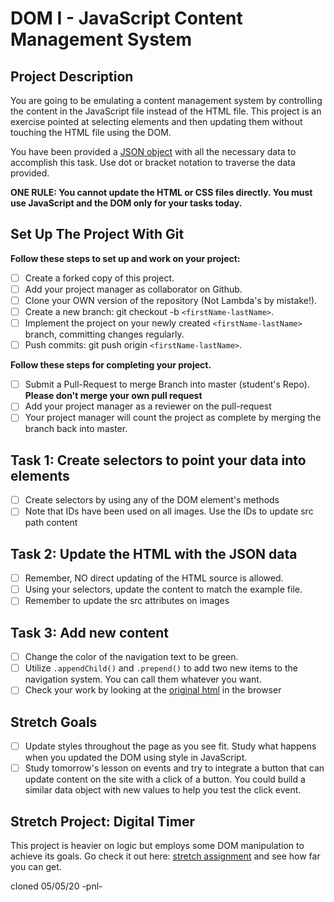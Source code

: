 # DOM I - JavaScript Content Management System

## Project Description

You are going to be emulating a content management system by controlling the content in the JavaScript file instead of the HTML file. This project is an exercise pointed at selecting elements and then updating them without touching the HTML file using the DOM.

You have been provided a [JSON object](js/index.js) with all the necessary data to accomplish this task. Use dot or bracket notation to traverse the data provided.

**ONE RULE: You cannot update the HTML or CSS files directly. You must use JavaScript and the DOM only for your tasks today.**

## Set Up The Project With Git

**Follow these steps to set up and work on your project:**

- [ ] Create a forked copy of this project.
- [ ] Add your project manager as collaborator on Github.
- [ ] Clone your OWN version of the repository (Not Lambda's by mistake!).
- [ ] Create a new branch: git checkout -b `<firstName-lastName>`.
- [ ] Implement the project on your newly created `<firstName-lastName>` branch, committing changes regularly.
- [ ] Push commits: git push origin `<firstName-lastName>`.

**Follow these steps for completing your project.**

- [ ] Submit a Pull-Request to merge <firstName-lastName> Branch into master (student's Repo). **Please don't merge your own pull request**
- [ ] Add your project manager as a reviewer on the pull-request
- [ ] Your project manager will count the project as complete by merging the branch back into master.

## Task 1: Create selectors to point your data into elements

- [ ] Create selectors by using any of the DOM element's methods
- [ ] Note that IDs have been used on all images. Use the IDs to update src path content

## Task 2: Update the HTML with the JSON data

- [ ] Remember, NO direct updating of the HTML source is allowed.
- [ ] Using your selectors, update the content to match the example file.
- [ ] Remember to update the src attributes on images

## Task 3: Add new content

- [ ] Change the color of the navigation text to be green.
- [ ] Utilize `.appendChild()` and `.prepend()` to add two new items to the navigation system. You can call them whatever you want.
- [ ] Check your work by looking at the [original html](original.html) in the browser

## Stretch Goals

- [ ] Update styles throughout the page as you see fit. Study what happens when you updated the DOM using style in JavaScript.
- [ ] Study tomorrow's lesson on events and try to integrate a button that can update content on the site with a click of a button. You could build a similar data object with new values to help you test the click event.

## Stretch Project: Digital Timer

This project is heavier on logic but employs some DOM manipulation to achieve its goals. Go check it out here: [stretch assignment](stretch-assignment) and see how far you can get.

cloned 05/05/20 -pnl-
